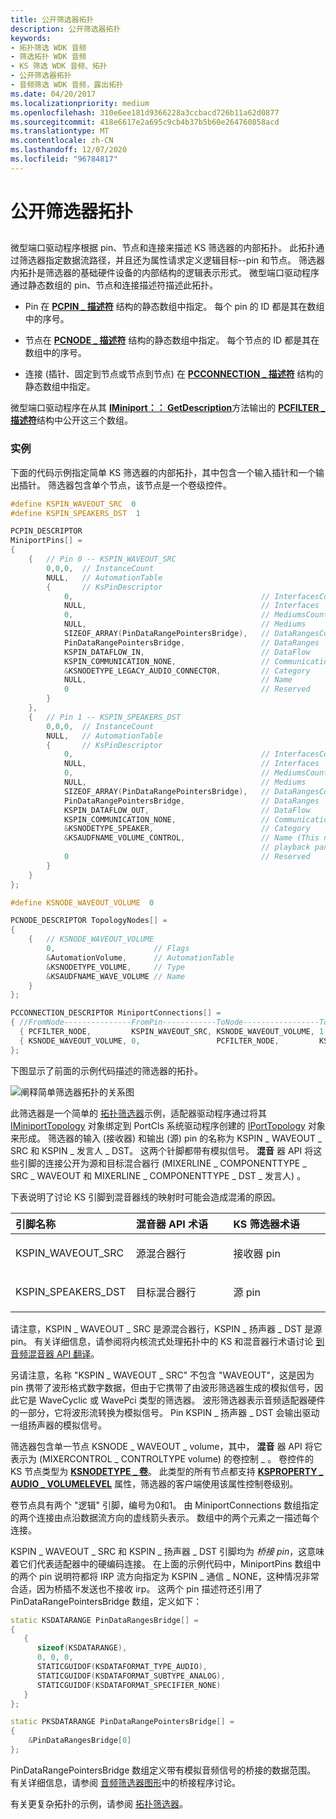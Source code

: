 ```yaml
---
title: 公开筛选器拓扑
description: 公开筛选器拓扑
keywords:
- 拓扑筛选 WDK 音频
- 筛选拓扑 WDK 音频
- KS 筛选 WDK 音频、拓扑
- 公开筛选器拓扑
- 音频筛选 WDK 音频，露出拓扑
ms.date: 04/20/2017
ms.localizationpriority: medium
ms.openlocfilehash: 310e6ee181d9366228a3ccbacd726b11a62d0877
ms.sourcegitcommit: 418e6617e2a695c9cb4b37b5b60e264760858acd
ms.translationtype: MT
ms.contentlocale: zh-CN
ms.lasthandoff: 12/07/2020
ms.locfileid: "96784817"
---
```

# <a name="exposing-filter-topology"></a>公开筛选器拓扑


## <span id="exposing_filter_topology"></span><span id="EXPOSING_FILTER_TOPOLOGY"></span>


微型端口驱动程序根据 pin、节点和连接来描述 KS 筛选器的内部拓扑。 此拓扑通过筛选器指定数据流路径，并且还为属性请求定义逻辑目标--pin 和节点。 筛选器内拓扑是筛选器的基础硬件设备的内部结构的逻辑表示形式。 微型端口驱动程序通过静态数组的 pin、节点和连接描述符描述此拓扑。

-   Pin 在 [**PCPIN \_ 描述符**](/windows-hardware/drivers/ddi/portcls/ns-portcls-pcpin_descriptor) 结构的静态数组中指定。 每个 pin 的 ID 都是其在数组中的序号。

-   节点在 [**PCNODE \_ 描述符**](/windows-hardware/drivers/ddi/portcls/ns-portcls-pcnode_descriptor) 结构的静态数组中指定。 每个节点的 ID 都是其在数组中的序号。

-   连接 (插针、固定到节点或节点到节点) 在 [**PCCONNECTION \_ 描述符**](/previous-versions/windows/hardware/drivers/ff537688(v=vs.85)) 结构的静态数组中指定。

微型端口驱动程序在从其 [**IMiniport：： GetDescription**](/windows-hardware/drivers/ddi/portcls/nf-portcls-iminiport-getdescription)方法输出的 [**PCFILTER \_ 描述符**](/windows-hardware/drivers/ddi/portcls/ns-portcls-pcfilter_descriptor)结构中公开这三个数组。

### <a name="span-idexamplespanspan-idexamplespanspan-idexamplespanexample"></a><span id="Example"></span><span id="example"></span><span id="EXAMPLE"></span>实例

下面的代码示例指定简单 KS 筛选器的内部拓扑，其中包含一个输入插针和一个输出插针。 筛选器包含单个节点，该节点是一个卷级控件。

```cpp
#define KSPIN_WAVEOUT_SRC  0
#define KSPIN_SPEAKERS_DST  1

PCPIN_DESCRIPTOR 
MiniportPins[] =
{
    {   // Pin 0 -- KSPIN_WAVEOUT_SRC
        0,0,0,  // InstanceCount
        NULL,   // AutomationTable
        {       // KsPinDescriptor
            0,                                          // InterfacesCount
            NULL,                                       // Interfaces
            0,                                          // MediumsCount
            NULL,                                       // Mediums
            SIZEOF_ARRAY(PinDataRangePointersBridge),   // DataRangesCount
            PinDataRangePointersBridge,                 // DataRanges
            KSPIN_DATAFLOW_IN,                          // DataFlow
            KSPIN_COMMUNICATION_NONE,                   // Communication
            &KSNODETYPE_LEGACY_AUDIO_CONNECTOR,         // Category
            NULL,                                       // Name
            0                                           // Reserved
        }
    },
    {   // Pin 1 -- KSPIN_SPEAKERS_DST
        0,0,0,  // InstanceCount
        NULL,   // AutomationTable
        {       // KsPinDescriptor
            0,                                          // InterfacesCount
            NULL,                                       // Interfaces
            0,                                          // MediumsCount
            NULL,                                       // Mediums
            SIZEOF_ARRAY(PinDataRangePointersBridge),   // DataRangesCount
            PinDataRangePointersBridge,                 // DataRanges
            KSPIN_DATAFLOW_OUT,                         // DataFlow
            KSPIN_COMMUNICATION_NONE,                   // Communication
            &KSNODETYPE_SPEAKER,                        // Category
            &KSAUDFNAME_VOLUME_CONTROL,                 // Name (This name shows up as the 
                                                        // playback panel name in SndVol32)
            0                                           // Reserved
        }
    }
};

#define KSNODE_WAVEOUT_VOLUME  0

PCNODE_DESCRIPTOR TopologyNodes[] =
{
    {   // KSNODE_WAVEOUT_VOLUME
        0,                      // Flags
        &AutomationVolume,      // AutomationTable
        &KSNODETYPE_VOLUME,     // Type
        &KSAUDFNAME_WAVE_VOLUME // Name
    }
};

PCCONNECTION_DESCRIPTOR MiniportConnections[] =
{ //FromNode---------------FromPin------------ToNode-----------------ToPin
  { PCFILTER_NODE,         KSPIN_WAVEOUT_SRC, KSNODE_WAVEOUT_VOLUME, 1 },
  { KSNODE_WAVEOUT_VOLUME, 0,                 PCFILTER_NODE,         KSPIN_SPEAKERS_DST }
};
```

下图显示了前面的示例代码描述的筛选器的拓扑。

![阐释简单筛选器拓扑的关系图](images/audtop.png)

此筛选器是一个简单的 [拓扑筛选器](topology-filters.md)示例，适配器驱动程序通过将其 [IMiniportTopology](/windows-hardware/drivers/ddi/portcls/nn-portcls-iminiporttopology) 对象绑定到 PortCls 系统驱动程序创建的 [IPortTopology](/windows-hardware/drivers/ddi/portcls/nn-portcls-iporttopology) 对象来形成。 筛选器的输入 (接收器) 和输出 (源) pin 的名称为 KSPIN \_ WAVEOUT \_ SRC 和 KSPIN \_ 发言人 \_ DST。 这两个针脚都带有模拟信号。 **混音** 器 API 将这些引脚的连接公开为源和目标混合器行 (MIXERLINE \_ COMPONENTTYPE \_ SRC \_ WAVEOUT 和 MIXERLINE \_ COMPONENTTYPE \_ DST \_ 发言人) 。

下表说明了讨论 KS 引脚到混音器线的映射时可能会造成混淆的原因。

<table>
<colgroup>
<col width="33%" />
<col width="33%" />
<col width="33%" />
</colgroup>
<thead>
<tr class="header">
<th align="left">引脚名称</th>
<th align="left">混音器 API 术语</th>
<th align="left">KS 筛选器术语</th>
</tr>
</thead>
<tbody>
<tr class="odd">
<td align="left"><p>KSPIN_WAVEOUT_SRC</p></td>
<td align="left"><p>源混合器行</p></td>
<td align="left"><p>接收器 pin</p></td>
</tr>
<tr class="even">
<td align="left"><p>KSPIN_SPEAKERS_DST</p></td>
<td align="left"><p>目标混合器行</p></td>
<td align="left"><p>源 pin</p></td>
</tr>
</tbody>
</table>

 

请注意，KSPIN \_ WAVEOUT \_ SRC 是源混合器行，KSPIN \_ 扬声器 \_ DST 是源 pin。 有关详细信息，请参阅将内核流式处理拓扑中的 KS 和混音器行术语讨论 [到音频混音器 API 翻译](kernel-streaming-topology-to-audio-mixer-api-translation.md)。

另请注意，名称 "KSPIN \_ WAVEOUT \_ SRC" 不包含 "WAVEOUT"，这是因为 pin 携带了波形格式数字数据，但由于它携带了由波形筛选器生成的模拟信号，因此它是 WaveCyclic 或 WavePci 类型的筛选器。 波形筛选器表示音频适配器硬件的一部分，它将波形流转换为模拟信号。 Pin KSPIN \_ 扬声器 \_ DST 会输出驱动一组扬声器的模拟信号。

筛选器包含单一节点 KSNODE \_ WAVEOUT \_ volume，其中， **混音** 器 API 将它表示为 (MIXERCONTROL \_ CONTROLTYPE volume) 的卷控制 \_ 。 卷控件的 KS 节点类型为 [**KSNODETYPE \_ 卷**](./ksnodetype-volume.md)。 此类型的所有节点都支持 [**KSPROPERTY \_ AUDIO \_ VOLUMELEVEL**](./ksproperty-audio-volumelevel.md) 属性，筛选器的客户端使用该属性控制卷级别。

卷节点具有两个 "逻辑" 引脚，编号为0和1。 由 MiniportConnections 数组指定的两个连接由点沿数据流方向的虚线箭头表示。 数组中的两个元素之一描述每个连接。

KSPIN \_ WAVEOUT \_ SRC 和 KSPIN \_ 扬声器 \_ DST 引脚均为 *桥接 pin*，这意味着它们代表适配器中的硬编码连接。 在上面的示例代码中，MiniportPins 数组中的两个 pin 说明符都将 IRP 流方向指定为 KSPIN \_ 通信 \_ NONE，这种情况非常合适，因为桥插不发送也不接收 irp。 这两个 pin 描述符还引用了 PinDataRangePointersBridge 数组，定义如下：

```cpp
static KSDATARANGE PinDataRangesBridge[] =
{
   {
      sizeof(KSDATARANGE),
      0, 0, 0,
      STATICGUIDOF(KSDATAFORMAT_TYPE_AUDIO),
      STATICGUIDOF(KSDATAFORMAT_SUBTYPE_ANALOG),
      STATICGUIDOF(KSDATAFORMAT_SPECIFIER_NONE)
   }
};

static PKSDATARANGE PinDataRangePointersBridge[] =
{
    &PinDataRangesBridge[0]
};
```

PinDataRangePointersBridge 数组定义带有模拟音频信号的桥接的数据范围。 有关详细信息，请参阅 [音频筛选器图形](audio-filter-graphs.md)中的桥接程序讨论。

有关更复杂拓扑的示例，请参阅 [拓扑筛选器](topology-filters.md)。

 

